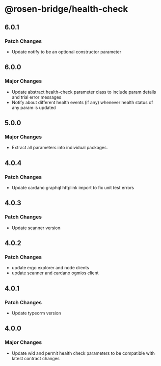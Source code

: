 # @rosen-bridge/health-check

## 6.0.1

### Patch Changes

- Update notify to be an optional constructor parameter

## 6.0.0

### Major Changes

- Update abstract health-check parameter class to include param details and trial error messages
- Notify about different health events (if any) whenever health status of any param is updated

## 5.0.0

### Major Changes

- Extract all parameters into individual packages.

## 4.0.4

### Patch Changes

- Update cardano graphql httplink import to fix unit test errors

## 4.0.3

### Patch Changes

- Update scanner version

## 4.0.2

### Patch Changes

- update ergo explorer and node clients
- update scanner and cardano ogmios client

## 4.0.1

### Patch Changes

- Update typeorm version

## 4.0.0

### Major Changes

- Update wid and permit health check parameters to be compatible with latest contract changes
